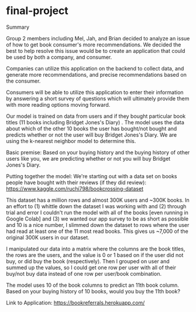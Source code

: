 # final-project
Summary

Group 2 members including Mel, Jah, and Brian decided to analyze an issue of how to get book consumer's more recommendations. We decided the best to help resolve this issue would be to create an application that could be used by both a company, and consumer.

Companies can utilize this application on the backend to collect data, and generate more recommendations, and precise recommendations based on the consumer.

Consumers will be able to utilize this application to enter their information by answering a short survey of questions which will ultimately provide them with more reading options moving forward.

Our model is trained on data from users and if they bought particular book titles (11 books including Bridget Jones's Diary) . The model uses the data about which of the other 10 books the user has bought/not bought and predicts whether or not the user will buy Bridget Jones's Diary. We are using the k-nearest neighbor model to determine this.

Basic premise: Based on your buying history and the buying history of other users like you, we are predicting whether or not you will buy Bridget Jones's Diary.

Putting together the model:
We're starting out with a data set on books people have bought with their reviews (if they did review): https://www.kaggle.com/ruchi798/bookcrossing-dataset

This dataset has a million rows and almost 300K users and ~300K books. In an effort to (1) whittle down the dataset I was working with and (2) through trial and error I couldn't run the model with all of the books [even running in Google Colab] and (3) we wanted our app survey to be as short as possible and 10 is a nice number, I slimmed down the dataset to rows where the user had read at least one of the 11 most read books. This gives us ~7,000 of the original 300K users in our dataset.

I manipulated our data into a matrix where the columns are the book titles, the rows are the users, and the value is 0 or 1 based on if the user did not buy, or did buy the book (respectively). Then I grouped on user and summed up the values, so I could get one row per user with all of their buy/not buy data instead of one row per user/book combination.

The model uses 10 of the book columns to predict an 11th book column. Based on your buying history of 10 books, would you buy the 11th book?

Link to Application: https://bookreferrals.herokuapp.com/
